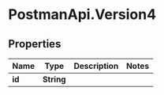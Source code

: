 # PostmanApi.Version4

## Properties

Name | Type | Description | Notes
------------ | ------------- | ------------- | -------------
**id** | **String** |  | 


